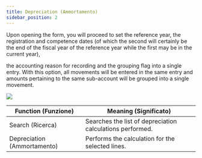 ```yaml
---
title: Depreciation (Ammortamento)
sidebar_position: 2
---
```


Upon opening the form, you will proceed to set the reference year, the registration and competence dates (of which the second will certainly be the end of the fiscal year of the reference year while the first may be in the current year),

the accounting reason for recording and the grouping flag into a single entry. With this option, all movements will be entered in the same entry and amounts pertaining to the same sub-account will be grouped into a single movement.

![](/img/it-it/finance-area/fixed-assets/accounting/depreciation/image01.png)



| Function (Funzione) | Meaning (Significato) |
| --- | --- |
| Search (Ricerca) | Searches the list of depreciation calculations performed. |
| Depreciation (Ammortamento) | Performs the calculation for the selected lines. |